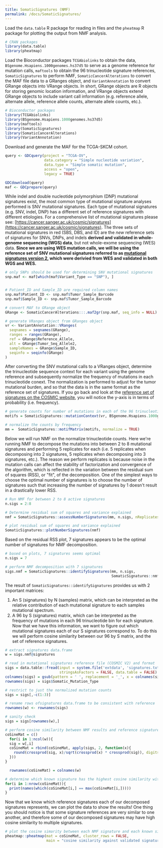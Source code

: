 ```yaml
---
title: SomaticSignatures (NMF)
permalink: /docs/SomaticSignatures/
---
```

Load the `data.table` R package for reading in files and the `pheatmap` R package for plotting the output from NMF analysis.
```R
# CRAN packages
library(data.table)
library(pheatmap)
```

Load the Bioconductor packages `TCGAbiolinks` to obtain the data, `BSgenome.Hsapiens.1000genomes.hs37d5` to serve as a genome reference for mutation calls, `maftools` to obtain the 96 trinucleotide signature references, `SomaticSignatures` to perform NMF, `SomaticCancerAlterations` to convert the MAF file data to a GRanges object, and `VariantAnnotation` to convert GRange objects into VRange objects. In short, GRange objects are R objects for storing genomic location information, and VRange objects extend GRange objects to include variant call information (e.g. reference allele, alternate allele, reference allele counts, alternate allele counts, etc.).
```R
# Bioconductor packages
library(TCGAbiolinks)
library(BSgenome.Hsapiens.1000genomes.hs37d5)
library(maftools)
library(SomaticSignatures)
library(SomaticCancerAlterations)
library(VariantAnnotation)
```

Download and generate the MAF for the TCGA-SKCM cohort.
```R
query <- GDCquery(project = "TCGA-OV", 
                  data.category = "Simple nucleotide variation", 
                  data.type = "Simple somatic mutation",
                  access = "open",
                  legacy = TRUE)

GDCdownload(query)
maf <- GDCprepare(query)
```

While indel and double nucleotide polymorphism (DNP) mutational signatures exist, the most common type of mutational signature analyses performed is SNV mutational signatures. Each type of mutational signatures (e.g. SNV, indel, DNP) has a different set of reference signatures with different etiologies. For a comprehensive list of mutational signatures please see: [https://cancer.sanger.ac.uk/cosmic/signatures](https://cancer.sanger.ac.uk/cosmic/signatures). The three sets of mutational signatures in red (SBS, DBS, and ID) are the *new* reference sets of signatures for SNVs, DNPs, and indels **derived and validated in whole-genome sequencing (WGS) data**, but not whole-exome sequencing (WES) data. **Since we are using WES mutation calls, we will be using the reference set of SNV mutational signatures referred to as [mutational signatures version 2](https://cancer.sanger.ac.uk/cosmic/signatures_v2.tt), which were derivied from WES and validated in both WGS and WES.** 
```R
# only SNPs should be used for determining SNV mutational signatures
snp.maf <- maf[which(maf$Variant_Type == "SNP"), ]


# Patient_ID and Sample_ID are required column names
snp.maf$Patient_ID <- snp.maf$Tumor_Sample_Barcode
snp.maf$Sample_ID <- snp.maf$Tumor_Sample_Barcode

# convert MAF to GRange object
GRange <- SomaticCancerAlterations:::.maf2gr(snp.maf, seq_info = NULL)

# generate VRanges object from GRanges object
vr <- VariantAnnotation::VRanges(
  seqnames = seqnames(GRange),
  ranges = ranges(GRange),
  ref = GRange$Reference_Allele,
  alt = GRange$Tumor_Seq_Allele2,
  sampleNames = GRange$Sample_ID,
  seqinfo = seqinfo(GRange)
)
```
After converting the SNV mutational calls to a VRanges object, determine the trinucleotide sequence context for each variant using the genome reference and subsequently normalize the frequency of mutations in each trinucleotide conext. The normalization is performed to adjust for the tumor mutational burden, and so that the data is in the same format as the reference set of signatures. If you go back and look at the [reference set of signatures on the COSMIC website](https://cancer.sanger.ac.uk/cosmic/signatures_v2.tt), you will notice the y-axis is in terms of probability (i.e. frequency). 
```R
# generate counts for number of mutations in each of the 96 trinucleotide contexts
motifs = SomaticSignatures::mutationContext(vr, BSgenome.Hsapiens.1000genomes.hs37d5)

# normalize the counts by frequency
mm =  SomaticSignatures::motifMatrix(motifs, normalize = TRUE)
```
Below we will run NMF on the normalize trinucleotide counts. Here we're running NMF to decompose the mutations into between 2 to 8 mutational signatures and performing 5 replicates for each (i.e. 5 replicates when decomposing into 2 signatures, 5 replicates when decomposing into 3 signatures, etc.). The reason we perform replicates is because noise in the mutation calls can affect the stability of factorization and convergence of the algorithm, which is reflected in the variation between the residual sum of squares (RSS), or "fit", of the decomposition. One of the simplest ways to choose the optimal number of signatures is to choose the number of signatures such that increasing the number of signatures by 1 doesn't result in a drastically lower RSS.
```R
# Run NMF for between 2 to 8 active signatures
n.sigs = 2:8

# Determine residual sum of squares and variance explained
nmf = SomaticSignatures::assessNumberSignatures(mm, n.sigs, nReplicates = 5)

# plot residual sum of squares and variance explained
SomaticSignatures::plotNumberSignatures(nmf)
```
Based on the residual RSS plot, 7 signatures appears to be the optimal number of signatures for NMF decomposition.
```R
# based on plots, 7 signatures seems optimal
n.sigs = 7

# perform NMF decomposition with 7 signatures 
sigs.nmf = SomaticSignatures::identifySignatures(mm, n.sigs, 
                                                 SomaticSignatures::nmfDecomposition, "brunet")
```
The result of `SomaticSignatures::identifySignatures` provides us with 2 important matrices:
1. An S (signatures) by N (samples) matrix, which can be interpreted as the relative contribution of each mutational signature to each samples mutational spectrum.  
2. A 96 by S (signatures) matrix, which can be interpreted as the frequency of mutations in each 96 trinucleotide bin for each signature.  
Now that we have this information, we want to figure out which mutational signatures each of our S signatures correspond to. To do this we will perform cosine similarity between our 96 by S matrix, and the set of reference signatures.

```R
# extract signatures data.frame
w = sigs.nmf@signatures

# read in mutational signatures reference file (COSMIC V2) and format
sigs = data.table::fread(input = system.file('extdata', 'signatures.txt', package = 'maftools'),
                         stringsAsFactors = FALSE, data.table = FALSE)
colnames(sigs) = gsub(pattern = ' ', replacement = '_', x = colnames(sigs))
rownames(sigs) = sigs$Somatic_Mutation_Type

# restrict to just the normalized mutation counts
sigs = sigs[,-c(1:3)]

# rename rows ofsignatures data.frame to be consistent with reference
rownames(w) <- rownames(sigs)

# sanity check
sigs = sigs[rownames(w),]

# perform cosine similarity between NMF results and reference signatures
coSineMat = c()
  for(i in 1:ncol(w)){
  sig = w[,i]
  coSineMat = rbind(coSineMat, apply(sigs, 2, function(x){
    round(crossprod(sig, x)/sqrt(crossprod(x) * crossprod(sig)), digits = 3)
  }))
}

  rownames(coSineMat) = colnames(w)

# determine which known signature has the highest cosine similarity with each NMF signature
for(i in 1:nrow(coSineMat)){
  print(names(which(coSineMat[i,] == max(coSineMat[i,]))))
}
```
Now that we know which reference signatures each of our decomposed signatures represents, we can plot the data to show the results! One thing you should notice is that some signature references are very similar to one another, and therefore some of our decomposed signatures may have high cosine similarity to multiple signatures.

```R
# plot the cosine simarity between each NMF signature and each known signature
pheatmap::pheatmap(mat = coSineMat, cluster_rows = FALSE,
                   main = "cosine similarity against validated signatures")
```